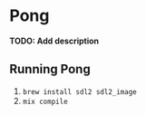 # Pong

**TODO: Add description**

## Running Pong

  1. `brew install sdl2 sdl2_image`
  2. `mix compile`
